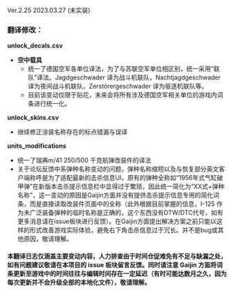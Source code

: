 Ver.2.25 2023.03.27 (未实装)
### 翻译修改：

**unlock_decals.csv**
- **空中载具**
  - 统一了德国空军各单位译法，为了与苏联空军单位相区别，统一采用“联队”译法。Jagdgeschwader 译为战斗机联队，Nachtjagdgeschwader 译为夜间战斗机联队，Zerstörergeschwader 译为驱逐机联队等。
  - 目前该变动仅限于贴花，未来会将所有涉及德国空军相关单位的游戏内词条进行统一化。

**unlock_skins.csv**
- 继续修正涂装名称存在的标点错漏与误译

**units_modifications**
- 统一了瑞典m/41 250/500 千克航弹改装件的译法
- 关于论坛反馈中系弹种名称变动的问题，弹种名称缩短以及与恢复部分英文客户端称呼是为了适配最新的击杀信息UI，原有的弹种全称如“1956年式气缸破甲弹”在新版本击杀提示信息栏中显得过于繁琐，因此统一简化为“XX式+弹种名称”，这一变动的原因是Gaijin方面并没有提供击杀提示信息专用的简化词条，而是直接读取改装件页面中的全称（此外根据目前掌握的信息，I-125 作为未广泛装备弹种的临时名称是正确的，这个东西没有DTW/DTC代号，如有更多消息请在issue板块进行反馈）。在Gaijin方面提出解决方案之前只能以这样的形式改善游戏实际体验，避免右下角击杀信息过于冗长。并不是bug或其他原因，敬请理解。
  
#### 本翻译日志仅涵盖主要变动内容，人力排查由于时间仓促难免有不足与缺漏之处，如有问题建议敬请在本项目的 issue 板块留言反馈。同时请注意 Gaijin 方面将词条更新至游戏中的时间往往与编辑时间存在一定延迟（有时可能达数月之久，因为每次更新并不会升级全部的本地化文件），敬请理解。
